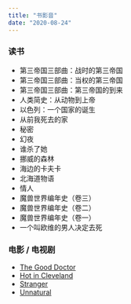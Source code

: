 ```yaml
---
title: "书影音"
date: "2020-08-24"
---
```


### 读书

- 第三帝国三部曲：战时的第三帝国
- 第三帝国三部曲：当权的第三帝国
- 第三帝国三部曲：第三帝国的到来
- 人类简史：从动物到上帝
- 以色列：一个国家的诞生
- 从前我死去的家
- 秘密
- 幻夜
- 谁杀了她
- 挪威的森林
- 海边的卡夫卡
- 北海道物语
- 情人
- 魔兽世界编年史（卷三）
- 魔兽世界编年史（卷二）
- 魔兽世界编年史（卷一）
- 一个叫欧维的男人决定去死

### 电影 / 电视剧

- [The Good Doctor](https://www.imdb.com/title/tt6470478/)
- [Hot in Cleveland](https://www.imdb.com/title/tt1583607/)
- [Stranger](https://www.imdb.com/title/tt6461346) 
- [Unnatural](https://www.imdb.com/title/tt7521882)